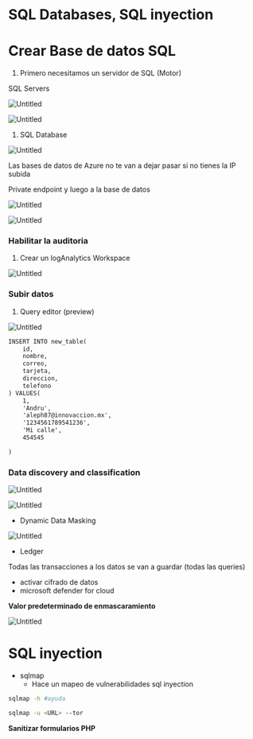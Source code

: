 # SQL Databases, SQL inyection

# Crear Base de datos SQL

1. Primero necesitamos un servidor de SQL (Motor)

SQL Servers 

![Untitled](SQL_Databases/Untitled.png)

![Untitled](SQL_Databases/Untitled%201.png)

1. SQL Database 

![Untitled](SQL_Databases/Untitled%202.png)

Las bases de datos de Azure no te van a dejar pasar si no tienes la IP subida

Private endpoint y luego a la base de datos

![Untitled](SQL_Databases/Untitled%203.png)

![Untitled](SQL_Databases/Untitled%204.png)

### Habilitar la auditoria

1. Crear un logAnalytics Workspace

![Untitled](SQL_Databases/Untitled%205.png)

### Subir datos

1. Query editor (preview)

![Untitled](SQL_Databases/Untitled%206.png)

```html
INSERT INTO new_table(
	id,
	nombre,
	correo,
	tarjeta,
	direccion, 
	telefono
) VALUES(
	1,
	'Andru',
	'aleph87@innovaccion.mx',
	'1234561789541236',
	'Mi calle',
	454545

)
```

### Data discovery and classification

![Untitled](SQL_Databases/Untitled%207.png)

![Untitled](SQL_Databases/Untitled%208.png)

- Dynamic Data Masking

![Untitled](SQL_Databases/Untitled%209.png)

- Ledger

Todas las transacciones a los datos se van a guardar (todas las queries)

- activar cifrado de datos
- microsoft defender for cloud

**Valor predeterminado de enmascaramiento**

![Untitled](SQL_Databases/Untitled%2010.png)

# SQL inyection

- sqlmap
    - Hace un mapeo de vulnerabilidades sql inyection

```bash
sqlmap -h #ayuda

sqlmap -u <URL> --tor 
```

**Sanitizar formularios PHP**